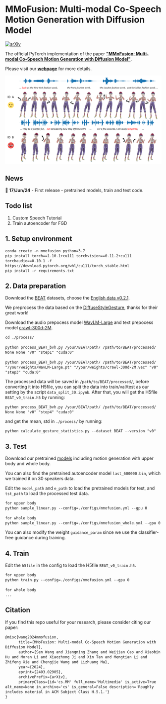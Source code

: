# MMoFusion: Multi-modal Co-Speech Motion Generation with Diffusion Model

[![arXiv](https://img.shields.io/badge/arXiv-<2403.02905>-<COLOR>.svg)](https://arxiv.org/abs/2403.02905)

The official PyTorch implementation of the paper [**"MMoFusion: Multi-modal Co-Speech Motion Generation with Diffusion Model"**](https://arxiv.org/abs/2403.02905).

Please visit our [**webpage**](https://mmofusion.github.io/) for more details.

<div align=center>
<img src="mmofusion.png" width="800px">
</div>

## News

📢 **17/Jun/24** - First release - pretrained models, train and test code.

## Todo list
1. Custom Speech Tutorial
2. Train autoencoder for FGD 

## 1. Setup environment
```shell
conda create -n mmofusion python=3.7
pip install torch==1.10.1+cu111 torchvision==0.11.2+cu111 torchaudio==0.10.1 -f https://download.pytorch.org/whl/cu111/torch_stable.html
pip install -r requirements.txt
```
## 2. Data preparation
Download the [BEAT](https://github.com/PantoMatrix/PantoMatrix/blob/main/scripts/BEAT_2022/readme_beat.md) datasets, choose the [English data v0.2.1](https://drive.google.com/file/d/1Akf0WgAwuH2fvlWbvNpif4XRqXlpznh9/view).

We preprocess the data based on the [DiffuseStyleGesture](https://github.com/YoungSeng/DiffuseStyleGesture), thanks for their great work!

Download the audio prepocess model [WavLM-Large](https://github.com/microsoft/unilm/tree/master/wavlm) and text prepocess model [crawl-300d-2M](https://dl.fbaipublicfiles.com/fasttext/vectors-english/crawl-300d-2M.vec.zip).

```shell
cd ./process/

python process_BEAT_bvh.py /your/BEAT/path/ /path/to/BEAT/processed/ None None "v0" "step1" "cuda:0"

python process_BEAT_bvh.py /your/BEAT/path/ /path/to/BEAT/processed/ "/your/weights/WavLM-Large.pt" "/your/weights/crawl-300d-2M.vec" "v0" "step3" "cuda:0"
```
The processed data will be saved in `/path/to/BEAT/processed/`, before converting it into H5file, you can split the data into train/val/test as our setting by the script `data_split_30.ipynb`. After that, you will get the H5file `BEAT_v0_train.h5` by running:

```shell
python process_BEAT_bvh.py /your/BEAT/path/ /path/to/BEAT/processed/ None None "v0" "step4" "cuda:0"
```
and get the mean, std in `./process/` by running:
```shell
python calculate_gesture_statistics.py --dataset BEAT --version "v0"
```
## 3. Test
Download our pretrained [models](https://drive.google.com/drive/folders/1-XyiBgL-oWmv9mTi4AlTw2M_BbGgUJTR) including motion generation with upper body and whole body.

You can also find the pretrained autoencoder model `last_600000.bin`, which we trained it on 30 speakers data.

Edit the `model_path` and `e_path` to load the pretrained models for test, and `tst_path` to load the processed test data.
```shell
for upper body
python sample_linear.py --config=./configs/mmofusion.yml --gpu 0

for whole body
python sample_linear.py --config=./configs/mmofusion_whole.yml --gpu 0
```

You can also modify the weight `guidance_param` since we use the classifier-free guidance during training.

## 4. Train
Edit the `h5file` in the config to load the H5file `BEAT_v0_train.h5`.
```shell
for upper body
python train.py --config=./configs/mmofusion.yml --gpu 0

for whole body 
...
```

## Citation
If you find this repo useful for your research, please consider citing our paper:
```
@misc{wang2024mmofusion,
      title={MMoFusion: Multi-modal Co-Speech Motion Generation with Diffusion Model}, 
      author={Sen Wang and Jiangning Zhang and Weijian Cao and Xiaobin Hu and Moran Li and Xiaozhong Ji and Xin Tan and Mengtian Li and Zhifeng Xie and Chengjie Wang and Lizhuang Ma},
      year={2024},
      eprint={2403.02905},
      archivePrefix={arXiv},
      primaryClass={id='cs.MM' full_name='Multimedia' is_active=True alt_name=None in_archive='cs' is_general=False description='Roughly includes material in ACM Subject Class H.5.1.'}
}
```

